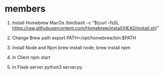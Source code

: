 # members
1. Install Homebrew MacOs
/bin/bash -c "$(curl -fsSL https://raw.githubusercontent.com/Homebrew/install/HEAD/install.sh)"

2. Change Brew path
export PATH=/opt/homebrew/bin:$PATH

3. Install Node and Npm
brew install node; brew install npm

4. In Client
npm start

5. In Flask-server
python3 server.py